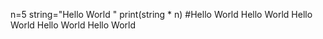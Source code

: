 n=5
string="Hello World "
print(string * n)  #Hello World Hello World Hello World Hello World Hello World